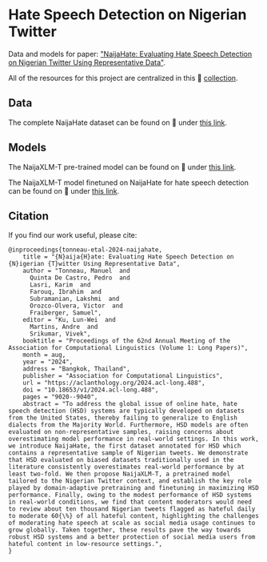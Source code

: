 # Hate Speech Detection on Nigerian Twitter

Data and models for paper: ["NaijaHate: Evaluating Hate Speech Detection on Nigerian Twitter Using Representative Data"](https://arxiv.org/abs/2403.19260).

All of the resources for this project are centralized in this :hugs: [collection](https://huggingface.co/collections/worldbank/naijahate-667e6913f73cb80e7d96040a). 

## Data

The complete NaijaHate dataset can be found on :hugs: under [this link](https://huggingface.co/datasets/manueltonneau/NaijaHate).

## Models

The NaijaXLM-T pre-trained model can be found on :hugs: under [this link](https://huggingface.co/manueltonneau/naija-xlm-twitter-base).

The NaijaXLM-T model finetuned on NaijaHate for hate speech detection can be found on :hugs: under [this link](https://huggingface.co/worldbank/naija-xlm-twitter-base-hate). 

## Citation

If you find our work useful, please cite:

```
@inproceedings{tonneau-etal-2024-naijahate,
    title = "{N}aija{H}ate: Evaluating Hate Speech Detection on {N}igerian {T}witter Using Representative Data",
    author = "Tonneau, Manuel  and
      Quinta De Castro, Pedro  and
      Lasri, Karim  and
      Farouq, Ibrahim  and
      Subramanian, Lakshmi  and
      Orozco-Olvera, Victor  and
      Fraiberger, Samuel",
    editor = "Ku, Lun-Wei  and
      Martins, Andre  and
      Srikumar, Vivek",
    booktitle = "Proceedings of the 62nd Annual Meeting of the Association for Computational Linguistics (Volume 1: Long Papers)",
    month = aug,
    year = "2024",
    address = "Bangkok, Thailand",
    publisher = "Association for Computational Linguistics",
    url = "https://aclanthology.org/2024.acl-long.488",
    doi = "10.18653/v1/2024.acl-long.488",
    pages = "9020--9040",
    abstract = "To address the global issue of online hate, hate speech detection (HSD) systems are typically developed on datasets from the United States, thereby failing to generalize to English dialects from the Majority World. Furthermore, HSD models are often evaluated on non-representative samples, raising concerns about overestimating model performance in real-world settings. In this work, we introduce NaijaHate, the first dataset annotated for HSD which contains a representative sample of Nigerian tweets. We demonstrate that HSD evaluated on biased datasets traditionally used in the literature consistently overestimates real-world performance by at least two-fold. We then propose NaijaXLM-T, a pretrained model tailored to the Nigerian Twitter context, and establish the key role played by domain-adaptive pretraining and finetuning in maximizing HSD performance. Finally, owing to the modest performance of HSD systems in real-world conditions, we find that content moderators would need to review about ten thousand Nigerian tweets flagged as hateful daily to moderate 60{\%} of all hateful content, highlighting the challenges of moderating hate speech at scale as social media usage continues to grow globally. Taken together, these results pave the way towards robust HSD systems and a better protection of social media users from hateful content in low-resource settings.",
}

```

